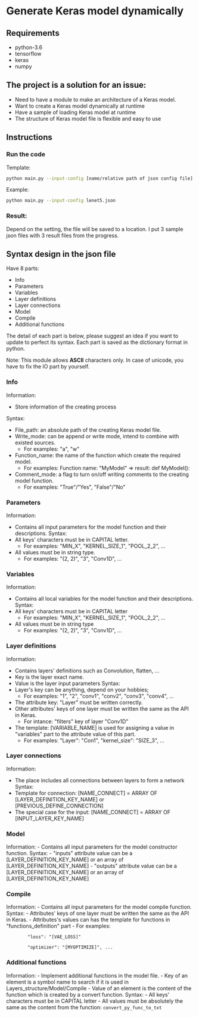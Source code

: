 # Generate Keras model dynamically

## Requirements
- python-3.6
- tensorflow
- keras
- numpy

## The project is a solution for an issue:
- Need to have a module to make an architecture of a Keras model.
- Want to create a Keras model dynamically at runtime
- Have a sample of loading Keras model at runtime
- The structure of Keras model file is flexible and easy to use

## Instructions

### Run the code
Template:
```bash
python main.py --input-config [name/relative path of json config file]
```
Example:
```bash
python main.py --input-config lenet5.json
```

### Result:
Depend on the setting, the file will be saved to a location.
I put 3 sample json files with 3 result files from the progress.

## Syntax design in the json file
Have 8 parts:
- Info
- Parameters
- Variables
- Layer definitions
- Layer connections
- Model
- Compile
- Additional functions

The detail of each part is below, please suggest an idea if you want to update to perfect its syntax.
Each part is saved as the dictionary format in python.

Note: This module allows **ASCII** characters only. In case of unicode, you have to fix the IO part by yourself.

### Info
Information:
- Store information of the creating process

Syntax:
- File_path: an absolute path of the creating Keras model file.
- Write_mode: can be append or write mode, intend to combine with existed sources. 
    - For examples: "a", "w"
- Function_name: the name of the function which create the required model.
    - For examples: Function name: "MyModel" => result: def MyModel():
- Comment_mode: a flag to turn on/off writing comments to the creating model function.
    - For examples: "True"/"Yes", "False"/"No"

### Parameters
Information:
- Contains all input parameters for the model function and their descriptions.
Syntax:
- All keys' characters must be in CAPITAL letter.
    - For examples: "MIN_X", "KERNEL_SIZE_1", "POOL_2_2", ...
- All values must be in string type.
    - For examples: "(2, 2)", "3", "Conv1D", ...

### Variables
Information:
- Contains all local variables for the model function and their descriptions.
Syntax:
- All keys' characters must be in CAPITAL letter
    - For examples: "MIN_X", "KERNEL_SIZE_1", "POOL_2_2", ...
- All values must be in string type
    - For examples: "(2, 2)", "3", "Conv1D", ...

### Layer definitions
Information:
- Contains layers' definitions such as Convolution, flatten, ...
- Key is the layer exact name.
- Value is the layer input parameters
Syntax:
- Layer's key can be anything, depend on your hobbies;
    - For examples: "1", "2", "conv1", "conv2", "conv3", "conv4", ...
- The attribute key: "Layer" must be written correctly.
- Other attributes' keys of one layer must be written the same as the API in Keras.
    - For intance: "filters" key of layer "Conv1D"
- The template: [VARIABLE_NAME] is used for assigning a value in "variables" part to the attribute value of this part.
    - For examples: "Layer": "Con1", "kernel_size": "SIZE_3", ... 

### Layer connections
Information:
- The place includes all connections between layers to form a network
Syntax:
- Template for connection: [NAME_CONNECT] = ARRAY OF [LAYER_DEFINITION_KEY_NAME] or [PREVIOUS_DEFINE_CONNECTION]
- The special case for the input: [NAME_CONNECT] = ARRAY OF [INPUT_LAYER_KEY_NAME]

### Model
Information:
    - Contains all input parameters for the model constructor function.
Syntax:
    - "inputs" attribute value can be a [LAYER_DEFINITION_KEY_NAME] or an array of [LAYER_DEFINITION_KEY_NAME]
    - "outputs" attribute value can be a [LAYER_DEFINITION_KEY_NAME] or an array of [LAYER_DEFINITION_KEY_NAME]

### Compile
Information:
    - Contains all input parameters for the model compile function.
Syntax:
    - Attributes' keys of one layer must be written the same as the API in Keras.
    - Attributes's values can has the template for functions in "functions_definition" part
        - For examples: 
        
            "loss": "[VAE_LOSS]"
            
            "optimizer": "[MYOPTIMIZE]", ...

### Additional functions
Information:
    - Implement additional functions in the model file. 
    - Key of an element is a symbol name to search if it is used in Layers_structure/Model/Compile
    - Value of an element is the content of the function which is created by a convert function.
Syntax:
    - All keys' characters must be in CAPITAL letter
    - All values must be absolutely the same as the content from the function:
        ```convert_py_func_to_txt```
